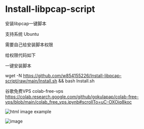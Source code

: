 # Install-libpcap-script

安装libpcap一键脚本

支持系统 Ubuntu

需要自己给安装脚本权限

给权限代码如下

一键安装脚本

wget -N https://github.com/w854155226/Install-libpcap-script/raw/main/Install.sh && bash Install.sh

谷歌免费VPS colab-free-vps  https://colab.research.google.com/github/gokulapap/colab-free-vps/blob/main/colab_free_vps.ipynb#scrollTo=uC-OXOiq8koc


<img alt="html image example" src="["  />

![image]([https://user-images.githubusercontent.com/42252108/215097253-f4f4ba23-3b66-4a5f-9200-54e7a5ccbe7c.png])
